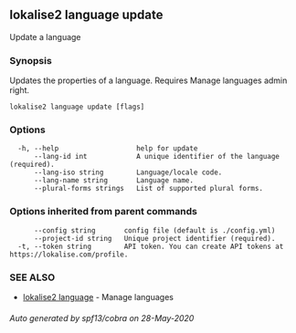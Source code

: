 ## lokalise2 language update

Update a language

### Synopsis

Updates the properties of a language. Requires Manage languages admin right.

```
lokalise2 language update [flags]
```

### Options

```
  -h, --help                   help for update
      --lang-id int            A unique identifier of the language (required).
      --lang-iso string        Language/locale code.
      --lang-name string       Language name.
      --plural-forms strings   List of supported plural forms.
```

### Options inherited from parent commands

```
      --config string       config file (default is ./config.yml)
      --project-id string   Unique project identifier (required).
  -t, --token string        API token. You can create API tokens at https://lokalise.com/profile.
```

### SEE ALSO

* [lokalise2 language](lokalise2_language.md)	 - Manage languages

###### Auto generated by spf13/cobra on 28-May-2020
